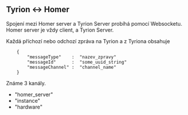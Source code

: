 
## Tyrion <-> Homer ##


Spojení mezi Homer server a Tyrion Server probíhá pomocí Websocketu.
Homer server je vždy client, a Tyrion Server. 

Každá příchozí nebo odchozí zpráva na Tyrion a z Tyriona obsahuje

        {
            "messageType"    :  "nazev_zpravy"              
            "messageId"      :  "some_uuid_string"
            "messageChannel" :  "channel_name"  
        }

Známe 3 kanály. 

 - "homer_server"
 - "instance"
 - "hardware"


